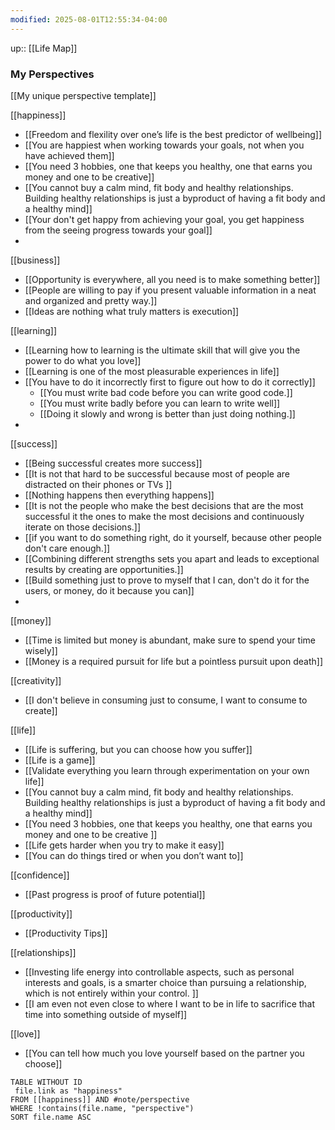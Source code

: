 ```yaml
---
modified: 2025-08-01T12:55:34-04:00
---
```

up:: [[Life Map]]
### My Perspectives
[[My unique perspective template]]


[[happiness]]
- [[Freedom and flexility over one’s life is the best predictor of wellbeing]]
- [[You are happiest when working towards your goals, not when you have achieved them]]
- [[You need 3 hobbies, one that keeps you healthy, one that earns you money and one to be creative]]
-  [[You cannot buy a calm mind, fit body and healthy relationships. Building healthy relationships is just a byproduct of having a fit body and a healthy mind]]
- [[Your don't get happy from achieving your goal, you get happiness from the seeing progress towards your goal]]
- 

[[business]]
- [[Opportunity is everywhere,  all you need is to make something better]]
- [[People are willing to pay if you present valuable information in a neat and organized and pretty way.]]
- [[Ideas are nothing what truly matters is execution]]


[[learning]]
- [[Learning how to learning is the ultimate skill that will give you the power to do what you love]]
- [[Learning is one of the most pleasurable experiences in life]]
- [[You have to do it incorrectly first to figure out how to do it correctly]]
	- [[You must write bad code before you can write good code.]]
	- [[You must write badly before you can learn to write well]]
	- [[Doing it slowly and wrong is better than just doing nothing.]]
- 

[[success]]
- [[Being successful creates more success]]
- [[It is not that hard to be successful because most of people are distracted on their phones or TVs ]]
- [[Nothing happens then everything happens]]
- [[It is not the people who make the best decisions that are the most successful it the ones to make the most decisions and continuously iterate on those decisions.]]
- [[if you want to do something right, do it yourself, because other people don't care enough.]]
- [[Combining different strengths sets you apart and leads to exceptional results by creating are opportunities.]]
- [[Build something just to prove to myself that I can, don't do it for the users, or money, do it because you can]]
- 

[[money]]
- [[Time is limited but money is abundant, make sure to spend your time wisely]]
- [[Money is a required pursuit for life but a pointless pursuit upon death]]

[[creativity]]
- [[I don't believe in consuming just to consume, I want to consume to create]]

[[life]]
- [[Life is suffering, but you can choose how you suffer]]
- [[Life is a game]]
- [[Validate everything you learn through experimentation on your own life]]
- [[You cannot buy a calm mind, fit body and healthy relationships. Building healthy relationships is just a byproduct of having a fit body and a healthy mind]]
- [[You need 3 hobbies, one that keeps you healthy, one that earns you money and one to be creative ]]
- [[Life gets harder when you try to make it easy]]
- [[You can do things tired or when you don’t want to]]

[[confidence]]
- [[Past progress is proof of future potential]]

[[productivity]]
- [[Productivity Tips]]

[[relationships]]
- [[Investing life energy into controllable aspects, such as personal interests and goals, is a smarter choice than pursuing a relationship, which is not entirely within your control. ]]
- [[I am even not even close to where I want to be in life to sacrifice that time into something outside of myself]]

[[love]]
- [[You can tell how much you love yourself based on the partner you choose]]

```dataview
TABLE WITHOUT ID
 file.link as "happiness"
FROM [[happiness]] AND #note/perspective
WHERE !contains(file.name, "perspective")
SORT file.name ASC
```
